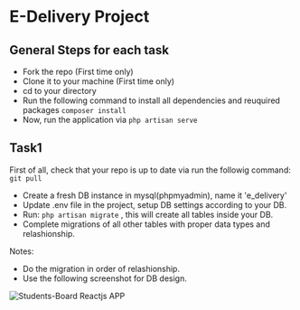 # E-Delivery Project
## General Steps for each task
- Fork the repo (First time only)
- Clone it to your machine (First time only)
- cd to your directory
- Run the following command to install all dependencies and reuquired packages
`composer install`
- Now, run the application via
`php artisan serve`

## Task1
First of all, check that your repo is up to date via run the followig command:
`git pull`
- Create a fresh DB instance in mysql(phpmyadmin), name it 'e_delivery'
- Update .env file in the project, setup DB settings according to your DB.
- Run: `php artisan migrate` , this will create all tables inside your DB.
- Complete migrations of all other tables with proper data types and relashionship.

Notes:
- Do the migration in order of relashionship.
- Use the following screenshot for DB design.

![Students-Board Reactjs APP](https://user-images.githubusercontent.com/20383171/147367731-2021beee-db4e-41b8-8fa1-e0a978e101f9.jpeg)
